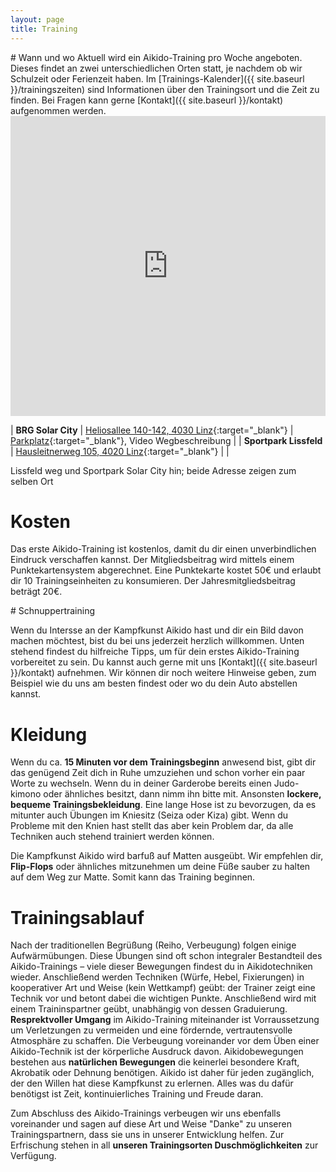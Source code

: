 ```yaml
---
layout: page
title: Training
---
```


<div class="container block" markdown="1">
<div class="row">
<div class="col" markdown="1">
# Wann und wo
Aktuell wird ein Aikido-Training pro Woche angeboten. Dieses findet an zwei unterschiedlichen Orten statt, je nachdem ob wir Schulzeit oder Ferienzeit haben. Im [Trainings-Kalender]({{ site.baseurl }}/trainingszeiten) sind Informationen über den Trainingsort und die Zeit zu finden. Bei Fragen kann gerne [Kontakt]({{ site.baseurl }}/kontakt) aufgenommen werden.

<div style="width: 100%; overflow: hidden; height: 480px;">
<iframe src="https://www.google.com/maps/d/embed?mid=1OIoleZmsnFjgnRor_2qF2PnTd1qx9t9e" width="100%" height="780px" frameborder="0" style="margin-top: -150px;"></iframe>
</div>

| **BRG Solar City** | [Heliosallee 140-142, 4030 Linz](https://www.google.at/maps/dir//48.2552757,14.360738/@48.2552113,14.3599065,18z/data=!4m2!4m1!3e0?hl=de){:target="_blank"} | [Parkplatz](https://www.google.at/maps/dir/48.2565,14.3621667/48.255253,14.3610156/@48.2559553,14.3599123,596m/am=t/data=!3m2!1e3!4b1){:target="_blank"}, Video Wegbeschreibung |
| **Sportpark Lissfeld** | [Hausleitnerweg 105, 4020 Linz](https://www.google.at/maps/dir//48.2552757,14.360738/@48.2552113,14.3599065,18z/data=!4m2!4m1!3e0?hl=de){:target="_blank"} | |

Lissfeld weg und Sportpark Solar City hin; beide Adresse zeigen zum selben Ort

# Kosten
Das erste Aikido-Training ist kostenlos, damit du dir einen unverbindlichen Eindruck verschaffen kannst.
Der Mitgliedsbeitrag wird mittels einem Punktekartensystem abgerechnet. Eine Punktekarte kostet 50€ und erlaubt dir 10 Trainingseinheiten zu konsumieren.
Der Jahresmitgliedsbeitrag beträgt 20€.
</div>
</div>
<div class="row" id="erstesTraining">
<div class="col" markdown="1">
# Schnuppertraining

Wenn du Intersse an der Kampfkunst Aikido hast und dir ein Bild davon machen möchtest, bist du bei uns jederzeit herzlich willkommen. Unten stehend findest du hilfreiche Tipps, um für dein erstes Aikido-Training vorbereitet zu sein. Du kannst auch gerne mit uns [Kontakt]({{ site.baseurl }}/kontakt) aufnehmen. Wir können dir noch weitere Hinweise geben, zum Beispiel wie du uns am besten findest oder wo du dein Auto abstellen kannst.

# Kleidung

Wenn du ca. **15 Minuten vor dem Trainingsbeginn** anwesend bist, gibt dir das genügend Zeit dich in Ruhe umzuziehen und schon vorher ein paar Worte zu wechseln. Wenn du in deiner Garderobe bereits einen Judo-kimono oder ähnliches besitzt, dann nimm ihn bitte mit. Ansonsten **lockere, bequeme Trainingsbekleidung**. Eine lange Hose ist zu bevorzugen, da es mitunter auch Übungen im Kniesitz (Seiza oder Kiza) gibt. Wenn du Probleme mit den Knien hast stellt das aber kein Problem dar, da alle Techniken auch stehend trainiert werden können.

Die Kampfkunst Aikido wird barfuß auf Matten ausgeübt. Wir empfehlen dir, **Flip-Flops** oder ähnliches mitzunehmen um deine Füße sauber zu halten auf dem Weg zur Matte. Somit kann das Training beginnen.

# Trainingsablauf

Nach der traditionellen Begrüßung (Reiho, Verbeugung) folgen einige Aufwärmübungen. Diese Übungen sind oft schon integraler Bestandteil des Aikido-Trainings – viele dieser Bewegungen findest du in Aikidotechniken wieder. Anschließend werden Techniken (Würfe, Hebel, Fixierungen) in kooperativer Art und Weise (kein Wettkampf) geübt: der Trainer zeigt eine Technik vor und betont dabei die wichtigen Punkte. Anschließend wird mit einem Traininspartner geübt, unabhängig von dessen Graduierung. **Resprektvoller Umgang** im Aikido-Training miteinander ist Vorraussetzung um Verletzungen zu vermeiden und eine fördernde, vertrautensvolle Atmosphäre zu schaffen. Die Verbeugung voreinander vor dem Üben einer Aikido-Technik ist der körperliche Ausdruck davon.
Aikidobewegungen bestehen aus **natürlichen Bewegungen** die keinerlei besondere Kraft, Akrobatik oder Dehnung benötigen. Aikido ist daher für jeden zugänglich, der den Willen hat diese Kampfkunst zu erlernen. Alles was du dafür benötigst ist Zeit, kontinuierliches Training und Freude daran.

Zum Abschluss des Aikido-Trainings verbeugen wir uns ebenfalls voreinander und sagen auf diese Art und Weise "Danke" zu unseren Trainingspartnern, dass sie uns in unserer Entwicklung helfen. Zur Erfrischung stehen in all **unseren Trainingsorten Duschmöglichkeiten** zur Verfügung.
</div>
</div>
</div>